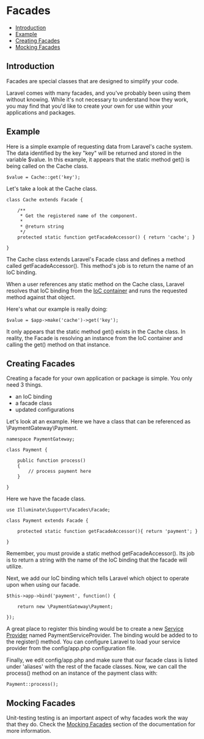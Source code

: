# Facades

- [Introduction](#introduction)
- [Example](#example)
- [Creating Facades](#creating-facades)
- [Mocking Facades](#mocking-facades)

<a name="introduction"></a>
## Introduction

Facades are special classes that are designed to simplify your code.

Laravel comes with many facades, and you've probably been using them without knowing. While it's not necessary to understand how they work, you may find that you'd like to create your own for use within your applications and packages.

<a name="example"></a>
## Example

Here is a simple example of requesting data from Laravel's cache system. The data identified by the key "key" will be returned and stored in the variable $value. In this example, it appears that the static method get() is being called on the Cache class.

	$value = Cache::get('key');

Let's take a look at the Cache class.

	class Cache extends Facade {

		/**
		 * Get the registered name of the component.
		 *
		 * @return string
		 */
		protected static function getFacadeAccessor() { return 'cache'; }

	}

The Cache class extends Laravel's Facade class and defines a method called getFacadeAccessor(). This method's job is to return the name of an IoC binding.

When a user references any static method on the Cache class, Laravel resolves that IoC binding from the [IoC container](/docs/ioc) and runs the requested method against that object.

Here's what our example is really doing:

	$value = $app->make('cache')->get('key');

It only appears that the static method get() exists in the Cache class. In reality, the Facade is resolving an instance from the IoC container and calling the get() method on that instance.

<a name="creating-facades"></a>
## Creating Facades

Creating a facade for your own application or package is simple. You only need 3 things.

- an IoC binding
- a facade class
- updated configurations

Let's look at an example. Here we have a class that can be referenced as \PaymentGateway\Payment.

	namespace PaymentGateway;

	class Payment {

		public function process()
		{
			// process payment here
		}

	}

Here we have the facade class.

	use Illuminate\Support\Facades\Facade;

	class Payment extends Facade {

	    protected static function getFacadeAccessor(){ return 'payment'; }

	}

Remember, you must provide a static method getFacadeAccessor(). Its job is to return a string with the name of the IoC binding that the facade will utilize.

Next, we add our IoC binding which tells Laravel which object to operate upon when using our facade.

	$this->app->bind('payment', function() {

		return new \PaymentGateway\Payment;

	});

A great place to register this binding would be to create a new [Service Provider](/docs/ioc#service-providers) named PaymentServiceProvider. The binding would be added to to the register() method. You can configure Laravel to load your service provider from the config/app.php configuration file.

Finally, we edit config/app.php and make sure that our facade class is listed under 'aliases' with the rest of the facade classes. Now, we can call the process() method on an instance of the payment class with:

	Payment::process();

<a name="mocking-facades"></a>
## Mocking Facades

Unit-testing testing is an important aspect of why facades work the way that they do. Check the [Mocking Facades](/docs/testing#mocking-facades) section of the documentation for more information.
